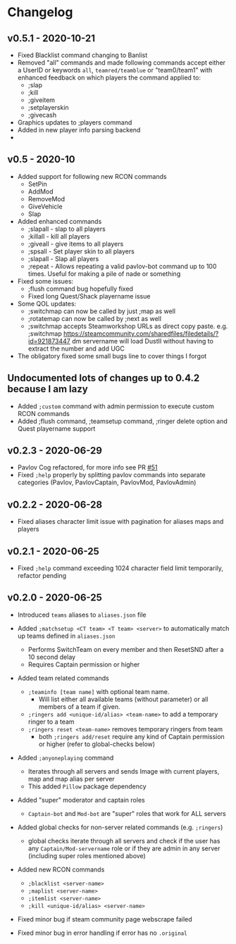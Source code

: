 # Changelog

## v0.5.1 - 2020-10-21
- Fixed Blacklist command changing to Banlist
- Removed "all" commands and made following commands accept either a UserID or keywords ``all``, ``teamred/teamblue`` or "team0/team1" with enhanced feedback on which players the command applied to:
	- ;slap
	- ;kill
	- ;giveitem
	- ;setplayerskin
	- ;givecash
- Graphics updates to ;players command
- Added in new player info parsing backend
- 
## v0.5 - 2020-10
- Added support for following new RCON commands
	- SetPin
	- AddMod
	- RemoveMod
	- GiveVehicle
	- Slap
- Added enhanced commands
	- ;slapall - slap to all players
	- ;killall - kill all players
	- ;giveall - give items to all players
	- ;spsall - Set player skin to all players
	- ;slapall - Slap all players
	- ;repeat - Allows repeating a valid pavlov-bot command up to 100 times. Useful for making a pile of nade or something
- Fixed some issues:
	- ;flush command bug hopefully fixed
	- Fixed long Quest/Shack playername issue
- Some QOL updates:
	- ;switchmap can now be called by just ;map as well
	- ;rotatemap can now be called by ;next as well
	- ;switchmap accepts Steamworkshop URLs as direct copy paste. e.g. ;switchmap https://steamcommunity.com/sharedfiles/filedetails/?id=921873447 dm servername will load DustII without having to extract the number and add UGC
- The obligatory fixed some small bugs line to cover things I forgot

## Undocumented lots of changes up to 0.4.2 because I am lazy
- Added `;custom` command with admin permission to execute custom RCON commands
- Added ;flush command, ;teamsetup command, ;ringer delete option and Quest playername support

## v0.2.3 - 2020-06-29
- Pavlov Cog refactored, for more info see PR [#51](https://github.com/makupi/pavlov-bot/pull/51)
- Fixed `;help` properly by splitting pavlov commands into separate categories (Pavlov, PavlovCaptain, PavlovMod, PavlovAdmin)

## v0.2.2 - 2020-06-28
- Fixed aliases character limit issue with pagination for aliases maps and players

## v0.2.1 - 2020-06-25
- Fixed `;help` command exceeding 1024 character field limit temporarily, refactor pending

## v0.2.0 - 2020-06-25
- Introduced `teams` aliases to `aliases.json` file
- Added `;matchsetup <CT team> <T team> <server>` to automatically match up teams defined in `aliases.json`
    - Performs SwitchTeam on every member and then ResetSND after a 10 second delay
    - Requires Captain permission or higher
- Added team related commands
    - `;teaminfo [team name]` with optional team name.
        - Will list either all available teams (without parameter) or all members of a team if given.
    - `;ringers add <unique-id/alias> <team-name>` to add a temporary ringer to a team
    - `;ringers reset <team-name>` removes temporary ringers from team
        - both `;ringers add/reset` require any kind of Captain permission or higher (refer to global-checks below)
   
- Added `;anyoneplaying` command
    - Iterates through all servers and sends Image with current players, map and map alias per server
    - This added `Pillow` package dependency 
- Added "super" moderator and captain roles
    - `Captain-bot` and `Mod-bot` are "super" roles that work for ALL servers
- Added global checks for non-server related commands (e.g. `;ringers`)
    - global checks iterate through all servers and check if the user has any 
    `Captain/Mod-servername` role or if they are admin in any server (including super roles mentioned above)
 - Added new RCON commands 
    - `;blacklist <server-name>`
    - `;maplist <server-name>`
    - `;itemlist <server-name>`
    - `;kill <unique-id/alias> <server-name>`
    
- Fixed minor bug if steam community page webscrape failed
- Fixed minor bug in error handling if error has no `.original`
